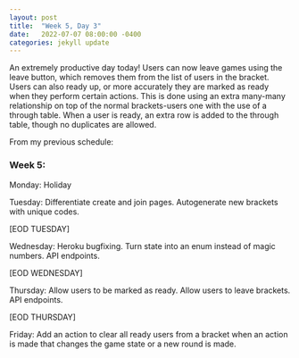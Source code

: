 ```yaml
---
layout: post
title:  "Week 5, Day 3"
date:   2022-07-07 08:00:00 -0400
categories: jekyll update
---
```


An extremely productive day today! Users can now leave games using the leave button, which removes them from the list of users in the bracket. Users can also ready up, or more accurately they are marked as ready when they perform certain actions. This is done using an extra many-many relationship on top of the normal brackets-users one with the use of a through table. When a user is ready, an extra row is added to the through table, though no duplicates are allowed.

From my previous schedule:


### Week 5:

Monday: Holiday

Tuesday: Differentiate create and join pages. Autogenerate new brackets with unique codes.

[EOD TUESDAY]

Wednesday: Heroku bugfixing. Turn state into an enum instead of magic numbers. API endpoints.

[EOD WEDNESDAY]

Thursday: Allow users to be marked as ready. Allow users to leave brackets. API endpoints.

[EOD THURSDAY]

Friday: Add an action to clear all ready users from a bracket when an action is made that changes the game state or a new round is made.